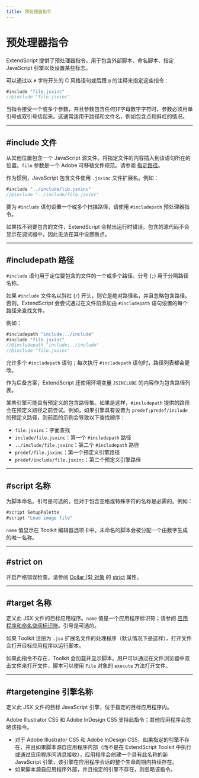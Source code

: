```yaml
---
title: 预处理器指令
---
```

# 预处理器指令

ExtendScript 提供了预处理器指令，用于包含外部脚本、命名脚本、指定 JavaScript 引擎以及设置某些标志。

可以通过以 `#` 字符开头的 C 风格语句或后跟 `@` 的注释来指定这些指令：

```javascript
#include "file.jsxinc"
//@include "file.jsxinc"
```

当指令接受一个或多个参数，并且参数包含任何非字母数字字符时，参数必须用单引号或双引号括起来。这通常适用于路径和文件名，例如包含点和斜杠的情况。

---

## #include 文件

从其他位置包含一个 JavaScript 源文件。将指定文件的内容插入到该语句所在的位置。`file` 参数是一个 Adobe 可移植文件规范。请参阅 [指定路径](../file-system-access/using-file-and-folder-objects.md#specifying-paths)。

作为惯例，JavaScript 包含文件使用 `.jsxinc` 文件扩展名。例如：

```javascript
#include "../include/lib.jsxinc"
//@include "../include/file.jsxinc"
```

要为 `#include` 语句设置一个或多个扫描路径，请使用 `#includepath` 预处理器指令。

如果找不到要包含的文件，ExtendScript 会抛出运行时错误。包含的源代码不会显示在调试器中，因此无法在其中设置断点。

---

## #includepath 路径

`#include` 语句用于定位要包含的文件的一个或多个路径。分号 (`;`) 用于分隔路径名称。

如果 `#include` 文件名以斜杠 (`/`) 开头，则它是绝对路径名，并且忽略包含路径。否则，ExtendScript 会尝试通过在文件前添加由 `#includepath` 语句设置的每个路径来查找文件。

例如：

```javascript
#includepath "include;../include"
#include "file.jsxinc"
//@includepath "include;../include"
//@include "file.jsxinc"
```

允许多个 `#includepath` 语句；每次执行 `#includepath` 语句时，路径列表都会更改。

作为后备方案，ExtendScript 还使用环境变量 `JSINCLUDE` 的内容作为包含路径列表。

某些引擎可能具有预定义的包含路径集。如果是这样，`#includepath` 提供的路径会在预定义路径之前尝试。例如，如果引擎具有设置为 `predef;predef/include` 的预定义路径，则前面的示例会导致以下查找顺序：

- `file.jsxinc`：字面查找
- `include/file.jsxinc`：第一个 `#includepath` 路径
- `../include/file.jsxinc`：第二个 `#includepath` 路径
- `predef/file.jsxinc`：第一个预定义引擎路径
- `predef/include/file.jsxinc`：第二个预定义引擎路径

---

## #script 名称

为脚本命名。引号是可选的，但对于包含空格或特殊字符的名称是必需的。例如：

```javascript
#script SetupPalette
#script "Load image file"
```

`name` 值显示在 Toolkit 编辑器选项卡中。未命名的脚本会被分配一个由数字生成的唯一名称。

---

## #strict on

开启严格错误检查。请参阅 [Dollar ($) 对象](../dollar-object) 的 [strict](dollar-object.md#strict) 属性。

---

## #target 名称

定义此 JSX 文件的目标应用程序。`name` 值是一个应用程序标识符；请参阅 [应用程序和命名空间标识符](../../interapplication-communication/application-and-namespace-specifiers)。引号是可选的。

如果 Toolkit 注册为 `.jsx` 扩展名文件的处理程序（默认情况下是这样），打开文件会打开目标应用程序以运行脚本。

如果此指令不存在，Toolkit 会加载并显示脚本。用户可以通过在文件浏览器中双击文件来打开文件，脚本可以使用 `File` 对象的 `execute` 方法打开文件。

---

## #targetengine 引擎名称

定义此 JSX 文件的目标 JavaScript 引擎，位于指定的目标应用程序内。

Adobe Illustrator CS5 和 Adobe InDesign CS5 支持此指令；其他应用程序会忽略该指令。

- 对于 Adobe Illustrator CS5 和 Adobe InDesign CS5，如果指定的引擎不存在，并且如果脚本源自应用程序内部（而不是在 ExtendScript Toolkit 中执行或通过应用程序间消息接收），应用程序会创建一个具有此名称的新 JavaScript 引擎，该引擎在应用程序会话的整个生命周期内持续存在。
- 如果脚本源自应用程序外部，并且指定的引擎不存在，则忽略该指令。